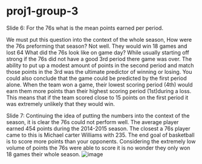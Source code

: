 # proj1-group-3

Slide 6: For the 76s what is the mean points earned per period.

We must put this question into the context of the whole season, How were the 76s preforming that season? Not well. They would win 18 games and lost 64
What did the 76s look like on game day? While usually starting off strong if the 76s did not have a good 3rd period there game was over. The ability to put up a modest amount of points in the second period and match those points in the 3rd was the ultimate predictor of winning or losing. 
You could also conclude that the game could be predicted by the first period alone. When the team won a game, their lowest scoring period (4th) would earn them more points than their highest scoring period (1st)during a loss. This means that if the team scored close to 15 points on the first period it was extremely unlikely that they would win. 

Slide 7:
Continuing the idea of putting the numbers into the context of the season, it is clear the 76s could not perform well. The average player earned 454 points during the 2014-2015 season. The closest a 76s player came to this is Michael carter Williams with 235.
The end goal of basketball is to score more points than your opponents. Considering the extremely low volume of points the 76s were able to score it is no wonder they only won 18 games their whole season. ![image](https://github.com/bearstmichael/proj1-group-3/assets/128091997/beedfc94-8216-4f5b-b9aa-14de529f96b6)
